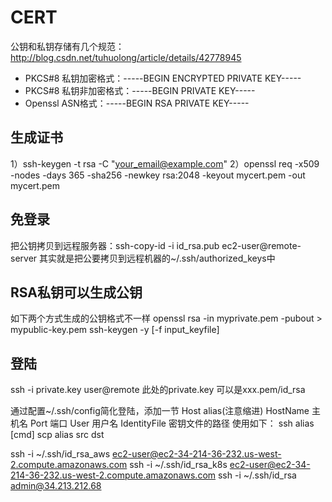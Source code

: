 # CERT
公钥和私钥存储有几个规范：http://blog.csdn.net/tuhuolong/article/details/42778945
- PKCS#8 私钥加密格式：-----BEGIN ENCRYPTED PRIVATE KEY-----  
- PKCS#8 私钥非加密格式：-----BEGIN PRIVATE KEY-----  
- Openssl ASN格式：-----BEGIN RSA PRIVATE KEY-----  

## 生成证书
1）ssh-keygen -t rsa -C "your_email@example.com"
2）openssl req -x509 -nodes -days 365 -sha256 -newkey rsa:2048 -keyout mycert.pem -out mycert.pem

## 免登录
把公钥拷贝到远程服务器：ssh-copy-id -i id_rsa.pub ec2-user@remote-server
其实就是把公要拷贝到远程机器的~/.ssh/authorized_keys中

## RSA私钥可以生成公钥
如下两个方式生成的公钥格式不一样
openssl rsa -in myprivate.pem -pubout > mypublic-key.pem
ssh-keygen -y [-f input_keyfile]  

## 登陆
ssh -i private.key user@remote
此处的private.key 可以是xxx.pem/id_rsa

通过配置~/.ssh/config简化登陆，添加一节
Host    alias(注意缩进)
    HostName        主机名
    Port            端口
    User            用户名
    IdentityFile    密钥文件的路径
使用如下：
ssh alias [cmd]
scp alias src dst

ssh -i ~/.ssh/id_rsa_aws ec2-user@ec2-34-214-36-232.us-west-2.compute.amazonaws.com
ssh -i ~/.ssh/id_rsa_k8s ec2-user@ec2-34-214-36-232.us-west-2.compute.amazonaws.com
ssh -i ~/.ssh/id_rsa admin@34.213.212.68

